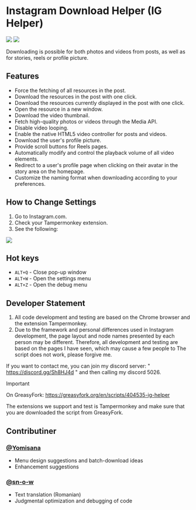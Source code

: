 # Instagram Download Helper (IG Helper)
[![](https://img.shields.io/badge/Kofi-F16061.svg?logo=ko-fi&logoColor=white)](https://ko-fi.com/F1F1J6VZH)
[![](https://img.shields.io/discord/505936774531514388?color=5865F3&logo=discord&logoColor=white)](https://discord.gg/q3KT4hdq8x)

Downloading is possible for both photos and videos from posts, as well as for stories, reels or profile picture.
## Features
- Force the fetching of all resources in the post.
- Download the resources in the post with one click.
- Download the resources currently displayed in the post with one click.
- Open the resource in a new window.
- Download the video thumbnail.
- Fetch high-quality photos or videos through the Media API.
- Disable video looping.
- Enable the native HTML5 video controller for posts and videos.
- Download the user's profile picture.
- Provide scroll buttons for Reels pages.
- Automatically modify and control the playback volume of all video elements.
- Redirect to a user's profile page when clicking on their avatar in the story area on the homepage.
- Customize the naming format when downloading according to your preferences.

## How to Change Settings
1. Go to Instagram.com.
2. Check your Tampermonkey extension.
3. See the following:
<img src="https://i.imgur.com/tSSsl5K.gif" />

## Hot keys
- `ALT+Q` - Close pop-up window
- `ALT+W` - Open the settings menu
- `ALT+Z` - Open the debug menu

## Developer Statement
1. All code development and testing are based on the Chrome browser and the extension Tampermonkey.
2. Due to the framework and personal differences used in Instagram development, the page layout and node names presented by each person may be different. Therefore, all development and testing are based on the pages I have seen, which may cause a few people to The script does not work, please forgive me.

If you want to contact me, you can join my discord server: " https://discord.gg/Sh8HJ4d " and then calling my discord 5026.

> [!IMPORTANT]
> On GreasyFork: https://greasyfork.org/en/scripts/404535-ig-helper
> 
> The extensions we support and test is Tampermonkey and make sure that you are downloaded the script from GreasyFork.

## Contributiner
### [@Yomisana](https://github.com/yomisana)
- Menu design suggestions and batch-download ideas
- Enhancement suggestions

### [@sn-o-w](https://github.com/sn-o-w)
- Text translation (Romanian)
- Judgmental optimization and debugging of code

